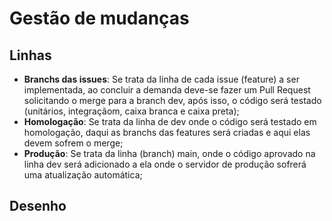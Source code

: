 # Gestão de mudanças

## Linhas
- **Branchs das issues**: Se trata da linha de cada issue (feature) a ser implementada, ao concluir a demanda deve-se fazer um Pull Request solicitando o merge para a branch dev, após isso, o código será testado (unitários, integraçãom, caixa branca e caixa preta);
- **Homologação**: Se trata da linha de dev onde o código será testado em homologação, daqui as branchs das features será criadas e aqui elas devem sofrem o merge;
- **Produção**: Se trata da linha (branch) main, onde o código aprovado na linha dev será adicionado a ela onde o servidor de produção sofrerá uma atualização automática;

## Desenho
